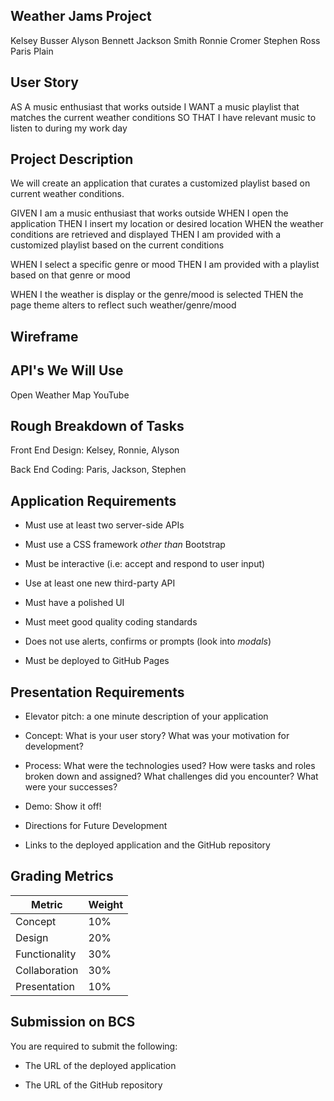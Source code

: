 ## Weather Jams Project

Kelsey Busser
Alyson Bennett
Jackson Smith
Ronnie Cromer
Stephen Ross
Paris Plain

## User Story

AS A music enthusiast that works outside
I WANT a music playlist that matches the current weather conditions
SO THAT I have relevant music to listen to during my work day

## Project Description

We will create an application that curates a customized playlist based on current weather conditions.

GIVEN I am a music enthusiast that works outside
WHEN I open the application
THEN I insert my location or desired location
WHEN the weather conditions are retrieved and displayed
THEN I am provided with a customized playlist based on the current conditions

WHEN I select a specific genre or mood
THEN I am provided with a playlist based on that genre or mood

WHEN I the weather is display or the genre/mood is selected
THEN the page theme alters to reflect such weather/genre/mood

## Wireframe
<!-- [Image of what site will look like] -->

## API's We Will Use
Open Weather Map
YouTube

## Rough Breakdown of Tasks
Front End Design:
Kelsey, Ronnie, Alyson

Back End Coding:
Paris, Jackson, Stephen




## Application Requirements
* Must use at least two server-side APIs

* Must use a CSS framework _other than_ Bootstrap

* Must be interactive (i.e: accept and respond to user input)

* Use at least one new third-party API

* Must have a polished UI

* Must meet good quality coding standards

* Does not use alerts, confirms or prompts (look into _modals_)

* Must be deployed to GitHub Pages

## Presentation Requirements
* Elevator pitch: a one minute description of your application

* Concept: What is your user story? What was your motivation for development?

* Process: What were the technologies used? How were tasks and roles broken down and assigned? What challenges did you encounter? What were your successes?

* Demo: Show it off!

* Directions for Future Development

* Links to the deployed application and the GitHub repository

## Grading Metrics 

| Metric        | Weight | 
| ---           | ---    |
| Concept       | 10%    |
| Design        | 20%    |
| Functionality | 30%    |
| Collaboration | 30%    |
| Presentation  | 10%    |


## Submission on BCS

You are required to submit the following:

* The URL of the deployed application

* The URL of the GitHub repository
